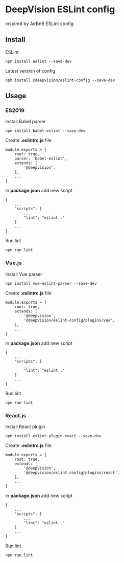 # DeepVision ESLint config
Inspired by AirBnB ESLint config

## Install
ESLint

    npm install eslint --save-dev

Latest version of config

    npm install @deepvision/eslint-config --save-dev

## Usage
### ES2019
Install Babel parser

    npm install babel-eslint --save-dev

Create **.eslintrc.js** file

    module.exports = {
        root: true,
        parser: 'babel-eslint',
        extends: [
            '@deepvision',
        ],
        ...
    }

In **package.json** add new script

    {
        ...
        "scripts": [
            ...
            "lint": "eslint ."
        ]
        ...
    }

Run lint

    npm run lint

### Vue.js
Install Vue parser

    npm install vue-eslint-parser --save-dev

Create **.eslintrc.js** file

    module.exports = {
        root: true,
        extends: [
            '@deepvision',
            '@deepvision/eslint-config/plugins/vue',
        ],
        ...
    }

In **package.json** add new script

    {
        ...
        "scripts": [
            ...
            "lint": "eslint ."
        ]
        ...
    }

Run lint

    npm run lint

### React.js
Install React plugin

    npm install eslint-plugin-react --save-dev

Create **.eslintrc.js** file

    module.exports = {
        root: true,
        extends: [
            '@deepvision',
            '@deepvision/eslint-config/plugins/react',
        ],
        ...
    }

In **package.json** add new script

    {
        ...
        "scripts": [
            ...
            "lint": "eslint ."
        ]
        ...
    }

Run lint

    npm run lint
